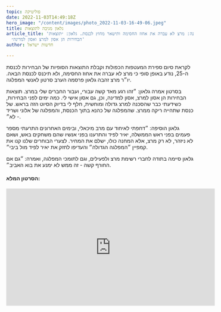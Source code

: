 ```yaml
---
topic: פוליטיקה
date: 2022-11-03T14:49:18Z
hero_image: "/content/images/photo_2022-11-03-16-49-06.jpeg"
title: גלאון מגיבה לתוצאות
article_title: 'לראשונה: מרצ לא עברה את אחוז החסימה ותישאר מחוץ לכנסת. גלאון: ״תוצאות
  הבחירות הן אסון למרצ ואסון למדינה״'
author: חדשות ישראל

---
```

לקראת סיום ספירת המעטפות הכפולות וקבלת התוצאות הסופיות של הבחירות לכנסת ה-25, נודע באופן סופי כי מרצ לא עברה את אחוז החסימה, ולא תיכנס לכנסת הבאה. יו״ר מרצ זהבה גלאון פרסמה הערב סרטון לאנשי המפלגה.

בסרטון אמרה גלאון: ״זהו רגע מאד קשה עבורי, ועבור החברים שלי במרצ. תוצאות הבחירות הן אסון למרצ, אסון למדינה, וכן, גם אסון אישי לי. כמה ימים לפני הבחירות, כשידעתי כבר שהסכנה למרצ גדולה ומוחשית, חלף לי בדיוק הסיוט הזה בראש. של כנסת שתהייה ריקה ממרצ. שהמפלגה של כהנא בתוך הכנסת, והמפלגה של אלוני ושריד - לא״.

גלאון הוסיפה: ״דחפתי לאיחוד עם מרב מיכאלי, ובימים האחרונים התרעתי מספר פעמים בפני ראש הממשלה, יאיר לפיד והתרענו בפני אנשיו שהם משחקים באש, ושאם לא ניזהר, לא רק מרצ, אלא המחנה כולו, ישלם את המחיר. לצערי הבוחרים שלנו קנו את קמפיין ״המפלגה הגדולה״ והעדיפו לחזק את יאיר לפיד מול ביבי״.

גלאון סיימה בתודה לחברי רשימת מרצ ולפעילים, וגם לתומכי המפלגה, ואמרה: ״גם אם החורף קשה - זה ממש לא ימנע את בוא האביב״.

#### הסרטון המלא:

<iframe width="560" height="315" src="https://www.youtube.com/embed/Vc4hFQLjseM" title="YouTube video player" frameborder="0" allow="accelerometer; autoplay; clipboard-write; encrypted-media; gyroscope; picture-in-picture" allowfullscreen></iframe>